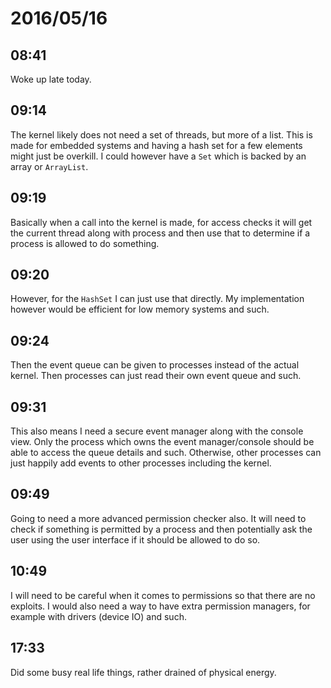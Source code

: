 # 2016/05/16

## 08:41

Woke up late today.

## 09:14

The kernel likely does not need a set of threads, but more of a list. This is
made for embedded systems and having a hash set for a few elements might just
be overkill. I could however have a `Set` which is backed by an array or
`ArrayList`.

## 09:19

Basically when a call into the kernel is made, for access checks it will get
the current thread along with process and then use that to determine if a
process is allowed to do something.

## 09:20

However, for the `HashSet` I can just use that directly. My implementation
however would be efficient for low memory systems and such.

## 09:24

Then the event queue can be given to processes instead of the actual kernel.
Then processes can just read their own event queue and such.

## 09:31

This also means I need a secure event manager along with the console view.
Only the process which owns the event manager/console should be able to access
the queue details and such. Otherwise, other processes can just happily add
events to other processes including the kernel.

## 09:49

Going to need a more advanced permission checker also. It will need to check
if something is permitted by a process and then potentially ask the user using
the user interface if it should be allowed to do so.

## 10:49

I will need to be careful when it comes to permissions so that there are no
exploits. I would also need a way to have extra permission managers, for
example with drivers (device IO) and such.

## 17:33

Did some busy real life things, rather drained of physical energy.

